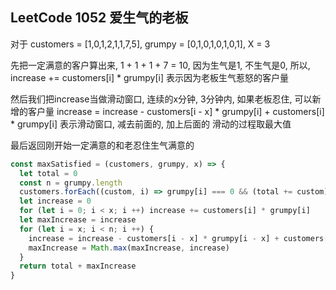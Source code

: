 ## LeetCode 1052 爱生气的老板

对于 customers = [1,0,1,2,1,1,7,5], grumpy = [0,1,0,1,0,1,0,1], X = 3

先把一定满意的客户算出来, 1 + 1 + 1 + 7 = 10, 因为生气是1, 不生气是0, 所以, increase += customers[i] * grumpy[i] 表示因为老板生气惹怒的客户量

然后我们把increase当做滑动窗口, 连续的x分钟, 3分钟内, 如果老板忍住, 可以新增的客户量
increase = increase - customers[i - x] * grumpy[i] + customers[i] * grumpy[i] 表示滑动窗口, 减去前面的, 加上后面的
滑动的过程取最大值

最后返回刚开始一定满意的和老忍住生气满意的

```js
const maxSatisfied = (customers, grumpy, x) => {
  let total = 0
  const n = grumpy.length
  customers.forEach((custom, i) => grumpy[i] === 0 && (total += custom))
  let increase = 0
  for (let i = 0; i < x; i ++) increase += customers[i] * grumpy[i]
  let maxIncrease = increase
  for (let i = x; i < n; i ++) {
    increase = increase - customers[i - x] * grumpy[i - x] + customers[i] * grumpy[i]
    maxIncrease = Math.max(maxIncrease, increase)
  }
  return total + maxIncrease
}
```